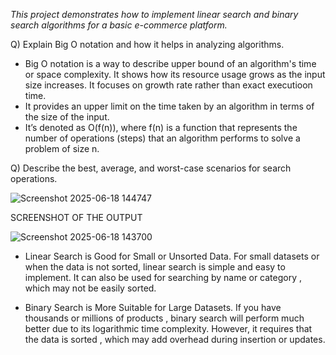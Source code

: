 *This project demonstrates how to implement linear search and binary search algorithms for a basic e-commerce platform.*

Q) Explain Big O notation and how it helps in analyzing algorithms.
- Big O notation is a way to describe upper bound of an algorithm's time or space complexity. It shows how its resource usage grows as the
  input size increases. It focuses on growth rate rather than exact executioon time.
- It provides an upper limit on the time taken by an algorithm in terms of the size of the input.
- It’s denoted as O(f(n)), where f(n) is a function that represents the number of operations (steps) that an algorithm performs to solve a problem of size n.

Q) Describe the best, average, and worst-case scenarios for search operations.

![Screenshot 2025-06-18 144747](https://github.com/user-attachments/assets/1781711a-cdcc-4de0-948a-cf7ce9518c8a)

SCREENSHOT OF THE OUTPUT

![Screenshot 2025-06-18 143700](https://github.com/user-attachments/assets/4a51c62c-b9f2-439f-ae1c-5a91a7412d9a)

* Linear Search is Good for Small or Unsorted Data. For small datasets or when the data is not sorted, linear search is simple and easy to implement.
  It can also be used for searching by name or category , which may not be easily sorted.

* Binary Search is More Suitable for Large Datasets. If you have thousands or millions of products , binary search will perform much better
  due to its logarithmic time complexity. However, it requires that the data is sorted , which may add overhead during insertion or updates.
